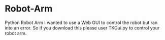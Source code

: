 # Robot-Arm
Python Robot Arm
I wanted to use a Web GUI to control the robot but ran into an error.
So if you download this please user TKGui.py to control your robot arm.
